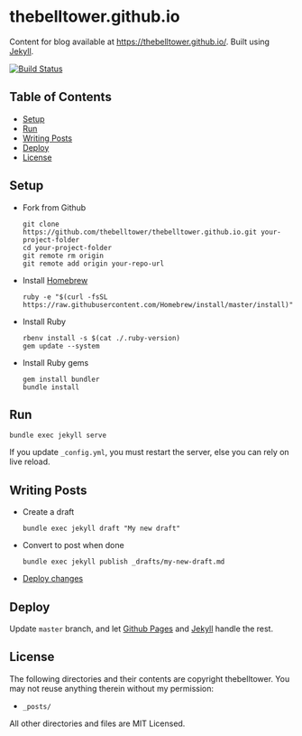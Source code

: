 # thebelltower.github.io

Content for blog available at <https://thebelltower.github.io/>. Built using [Jekyll][jekyll].

[![Build Status](https://travis-ci.org/thebelltower/thebelltower.github.io.svg?branch=master)](https://travis-ci.org/thebelltower/thebelltower.github.io)

## Table of Contents

* [Setup](#setup)
* [Run](#run)
* [Writing Posts](#writing-posts)
* [Deploy](#deploy)
* [License](#license)

## Setup

* Fork from Github
    ```
    git clone https://github.com/thebelltower/thebelltower.github.io.git your-project-folder
    cd your-project-folder
    git remote rm origin
    git remote add origin your-repo-url
    ```

* Install [Homebrew](http://brew.sh/)
    ```
    ruby -e "$(curl -fsSL https://raw.githubusercontent.com/Homebrew/install/master/install)"
    ```

* Install Ruby
    ```
    rbenv install -s $(cat ./.ruby-version)
    gem update --system
    ```

* Install Ruby gems
    ```
    gem install bundler
    bundle install
    ```

## Run

`bundle exec jekyll serve`

If you update `_config.yml`, you must restart the server, else you can rely on live reload.

## Writing Posts

* Create a draft
    ```
    bundle exec jekyll draft "My new draft"
    ```

* Convert to post when done
    ```
    bundle exec jekyll publish _drafts/my-new-draft.md
    ```

* [Deploy changes](#deploy)

## Deploy

Update `master` branch, and let [Github Pages][gh-pages] and [Jekyll][jekyll] handle the rest.

## License

The following directories and their contents are copyright thebelltower. You may not reuse anything therein without my permission:

  * `_posts/`

All other directories and files are MIT Licensed.

[jekyll]: https://jekyllrb.com/
[gh-pages]: https://help.github.com/articles/what-is-github-pages/
